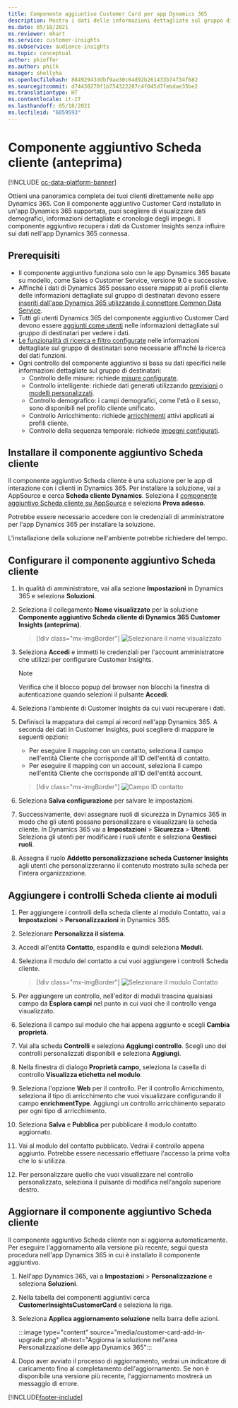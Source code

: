 ```yaml
---
title: Componente aggiuntivo Customer Card per app Dynamics 365
description: Mostra i dati delle informazioni dettagliate sul gruppo di destinatari nelle app Dynamics 365 con questo componente aggiuntivo.
ms.date: 05/18/2021
ms.reviewer: mhart
ms.service: customer-insights
ms.subservice: audience-insights
ms.topic: conceptual
author: pkieffer
ms.author: philk
manager: shellyha
ms.openlocfilehash: 88492943ddbf9ae30c64d92b261433b74f34f682
ms.sourcegitcommit: d74430270f1b754322287c4f045d7febdae35be2
ms.translationtype: HT
ms.contentlocale: it-IT
ms.lasthandoff: 05/18/2021
ms.locfileid: "6059593"
---
```

# <a name="customer-card-add-in-preview"></a>Componente aggiuntivo Scheda cliente (anteprima)

[!INCLUDE [cc-data-platform-banner](../includes/cc-data-platform-banner.md)]

Ottieni una panoramica completa dei tuoi clienti direttamente nelle app Dynamics 365. Con il componente aggiuntivo Customer Card installato in un'app Dynamics 365 supportata, puoi scegliere di visualizzare dati demografici, informazioni dettagliate e cronologie degli impegni. Il componente aggiuntivo recupera i dati da Customer Insights senza influire sui dati nell'app Dynamics 365 connessa. 

## <a name="prerequisites"></a>Prerequisiti

- Il componente aggiuntivo funziona solo con le app Dynamics 365 basate su modello, come Sales o Customer Service, versione 9.0 e successive.
- Affinché i dati di Dynamics 365 possano essere mappati ai profili cliente delle informazioni dettagliate sul gruppo di destinatari devono essere [inseriti dall'app Dynamics 365 utilizzando il connettore Common Data Service](connect-power-query.md).
- Tutti gli utenti Dynamics 365 del componente aggiuntivo Customer Card devono essere [aggiunti come utenti](permissions.md) nelle informazioni dettagliate sul gruppo di destinatari per vedere i dati.
- [Le funzionalità di ricerca e filtro configurate](search-filter-index.md) nelle informazioni dettagliate sul gruppo di destinatari sono necessarie affinché la ricerca dei dati funzioni.
- Ogni controllo del componente aggiuntivo si basa su dati specifici nelle informazioni dettagliate sul gruppo di destinatari:
  - Controllo delle misure: richiede [misure configurate](measures.md).
  - Controllo intelligente: richiede dati generati utilizzando [previsioni](predictions.md) o [modelli personalizzati](custom-models.md).
  - Controllo demografico: i campi demografici, come l'età o il sesso, sono disponibili nel profilo cliente unificato.
  - Controllo Arricchimento: richiede [arricchimenti](enrichment-hub.md) attivi applicati ai profili cliente.
  - Controllo della sequenza temporale: richiede [impegni configurati](activities.md).

## <a name="install-the-customer-card-add-in"></a>Installare il componente aggiuntivo Scheda cliente

Il componente aggiuntivo Scheda cliente è una soluzione per le app di interazione con i clienti in Dynamics 365. Per installare la soluzione, vai a AppSource e cerca **Scheda cliente Dynamics**. Seleziona il [componente aggiuntivo Scheda cliente su AppSource](https://appsource.microsoft.com/product/dynamics-365/mscrm.dynamics_365_customer_insights_customer_card_addin?tab=Overview) e seleziona **Prova adesso**.

Potrebbe essere necessario accedere con le credenziali di amministratore per l'app Dynamics 365 per installare la soluzione.

L'installazione della soluzione nell'ambiente potrebbe richiedere del tempo.

## <a name="configure-the-customer-card-add-in"></a>Configurare il componente aggiuntivo Scheda cliente

1. In qualità di amministratore, vai alla sezione **Impostazioni** in Dynamics 365 e seleziona **Soluzioni**.

1. Seleziona il collegamento **Nome visualizzato** per la soluzione **Componente aggiuntivo Scheda cliente di Dynamics 365 Customer Insights (anteprima)**.

   > [!div class="mx-imgBorder"]
   > ![Selezionare il nome visualizzato](media/select-display-name.png "Selezionare il nome visualizzato")

1. Seleziona **Accedi** e immetti le credenziali per l'account amministratore che utilizzi per configurare Customer Insights.

   > [!NOTE]
   > Verifica che il blocco popup del browser non blocchi la finestra di autenticazione quando selezioni il pulsante **Accedi**.

1. Seleziona l'ambiente di Customer Insights da cui vuoi recuperare i dati.

1. Definisci la mappatura dei campi ai record nell'app Dynamics 365. A seconda dei dati in Customer Insights, puoi scegliere di mappare le seguenti opzioni:
   - Per eseguire il mapping con un contatto, seleziona il campo nell'entità Cliente che corrisponde all'ID dell'entità di contatto.
   - Per eseguire il mapping con un account, seleziona il campo nell'entità Cliente che corrisponde all'ID dell'entità account.

   > [!div class="mx-imgBorder"]
   > ![Campo ID contatto](media/contact-id-field.png "Campo ID contatto")

1. Seleziona **Salva configurazione** per salvare le impostazioni.

1. Successivamente, devi assegnare ruoli di sicurezza in Dynamics 365 in modo che gli utenti possano personalizzare e visualizzare la scheda cliente. In Dynamics 365 vai a **Impostazioni** > **Sicurezza** > **Utenti**. Seleziona gli utenti per modificare i ruoli utente e seleziona **Gestisci ruoli**.

1. Assegna il ruolo **Addetto personalizzazione scheda Customer Insights** agli utenti che personalizzeranno il contenuto mostrato sulla scheda per l'intera organizzazione.

## <a name="add-customer-card-controls-to-forms"></a>Aggiungere i controlli Scheda cliente ai moduli
  
1. Per aggiungere i controlli della scheda cliente al modulo Contatto, vai a **Impostazioni** > **Personalizzazioni** in Dynamics 365.

1. Selezionare **Personalizza il sistema**.

1. Accedi all'entità **Contatto**, espandila e quindi seleziona **Moduli**.

1. Seleziona il modulo del contatto a cui vuoi aggiungere i controlli Scheda cliente.

    > [!div class="mx-imgBorder"]
    > ![Selezionare il modulo Contatto](media/contact-active-forms.png "Selezionare il modulo Contatto")

1. Per aggiungere un controllo, nell'editor di moduli trascina qualsiasi campo da **Esplora campi** nel punto in cui vuoi che il controllo venga visualizzato.

1. Seleziona il campo sul modulo che hai appena aggiunto e scegli **Cambia proprietà**.

1. Vai alla scheda **Controlli** e seleziona **Aggiungi controllo**. Scegli uno dei controlli personalizzati disponibili e seleziona **Aggiungi**.

1. Nella finestra di dialogo **Proprietà campo**, seleziona la casella di controllo **Visualizza etichetta nel modulo**.

1. Seleziona l'opzione **Web** per il controllo. Per il controllo Arricchimento, seleziona il tipo di arricchimento che vuoi visualizzare configurando il campo **enrichmentType**. Aggiungi un controllo arricchimento separato per ogni tipo di arricchimento.

1. Seleziona **Salva** e **Pubblica** per pubblicare il modulo contatto aggiornato.

1. Vai al modulo del contatto pubblicato. Vedrai il controllo appena aggiunto. Potrebbe essere necessario effettuare l'accesso la prima volta che lo si utilizza.

1. Per personalizzare quello che vuoi visualizzare nel controllo personalizzato, seleziona il pulsante di modifica nell'angolo superiore destro.

## <a name="upgrade-customer-card-add-in"></a>Aggiornare il componente aggiuntivo Scheda cliente
Il componente aggiuntivo Scheda cliente non si aggiorna automaticamente. Per eseguire l'aggiornamento alla versione più recente, segui questa procedura nell'app Dynamics 365 in cui è installato il componente aggiuntivo.

1. Nell'app Dynamics 365, vai a **Impostazioni** > **Personalizzazione** e seleziona **Soluzioni**.

1. Nella tabella dei componenti aggiuntivi cerca **CustomerInsightsCustomerCard** e seleziona la riga.

1. Seleziona **Applica aggiornamento soluzione** nella barra delle azioni.

   :::image type="content" source="media/customer-card-add-in-upgrade.png" alt-text="Aggiorna la soluzione nell'area Personalizzazione delle app Dynamics 365":::

1. Dopo aver avviato il processo di aggiornamento, vedrai un indicatore di caricamento fino al completamento dell'aggiornamento. Se non è disponibile una versione più recente, l'aggiornamento mostrerà un messaggio di errore.


[!INCLUDE[footer-include](../includes/footer-banner.md)]
